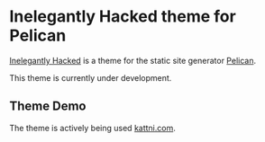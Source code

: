 # Inelegantly Hacked theme for Pelican

[Inelegantly Hacked][demo] is a theme for the static site generator [Pelican][].

This theme is currently under development.

## Theme Demo

The theme is actively being used [kattni.com][demo].


[pelican]: https://getpelican.com/
[repository]: https://github.com/kattni/inelegantly-hacked
[demo]: https://kattni.com